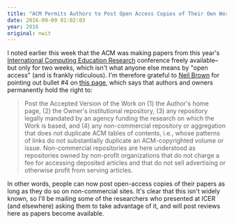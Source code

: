 ```yaml
---
title: "ACM Permits Authors to Post Open Access Copies of Their Own Work"
date: 2016-09-09 01:02:03
year: 2016
original: nwit
---
```


<p>
  I noted earlier this week that the ACM was making papers from this year's
  <a href="https://icer.hosting.acm.org/">International Computing Education Research</a> conference
  freely available–but only for two weeks,
  which isn't what anyone else means by "open access"
  (and is frankly ridiculous).
  I'm therefore grateful to <a href="http://twistedsquare.com/">Neil Brown</a> for pointing out
  bullet #4 on <a href="http://www.acm.org/publications/policies/copyright_policy#Retained">this page</a>,
  which says that authors and owners permanently hold the right to:
</p>
<blockquote>
  <p>
    Post the Accepted Version of the Work on (1) the Author's home
    page, (2) the Owner's institutional repository, (3) any repository
    legally mandated by an agency funding the research on which the
    Work is based, and (4) any non-commercial repository or
    aggregation that does not duplicate ACM tables of contents, i.e.,
    whose patterns of links do not substantially duplicate an
    ACM-copyrighted volume or issue. Non-commercial repositories are
    here understood as repositories owned by non-profit organizations
    that do not charge a fee for accessing deposited articles and that
    do not sell advertising or otherwise profit from serving articles.
  </p>
</blockquote>
<p>
  In other words, people can now post open-access copies of their
  papers as long as they do so on non-commercial sites.  It's clear
  that this isn't widely known, so I'll be mailing some of the
  researchers who presented at ICER (and elsewhere) asking them to
  take advantage of it, and will post reviews here as papers become
  available.
</p>
